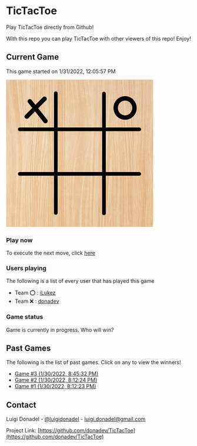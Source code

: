 # TicTacToe

Play TicTacToe directly from Github!

With this repo you can play TicTacToe with other viewers of this repo! Enjoy!

## Current Game

This game started on 1/31/2022, 12:05:57 PM

![alt text](https://github.com/donadev/TicTacToe/blob/main/games/current/cachebypass/1643657684916.png?raw=true)

### Play now
To execute the next move, click [here](https://github.com/donadev/TicTacToe/issues/new?title=x%20%24&body=%0A%23%23%23%20Instructions%0A%0APlease%20replace%20in%20the%20title%20the%20char%20%22%24%22%20with%20the%20index%20of%20your%20move%2C%20following%20the%20schema%3A%0A%0A%7C%20x%20%7C%202%20%7C%20o%20%20%7C%0A%7C%20%3A-%3A%20%7C%20%3A-%3A%20%7C%20%3A-%3A%20%7C%0A%7C%204%20%7C%205%20%7C%206%20%7C%0A%7C%207%20%7C%208%20%7C%209%20%7C%0A%0A%23%23%23%20Rules%0A-%20if%20you%20break%20the%20game%20rules%2C%20the%20move%20will%20not%20be%20applied.%0A-%20If%20the%20move%20is%20authorized%2C%20it%20will%20display%20with%20your%20name%20on%20the%20readme%20in%20approx%2020%20seconds.%0A)

### Users playing
The following is a list of every user that has played this game
- Team ⭕️ : [iLukez](https://github.com/iLukez)
- Team ❌ : [donadev](https://github.com/donadev)


### Game status
Game is currently in progress. Who will win?


## Past Games 
The following is the list of past games. Click on any to view the winners!

- [Game #3 (1/30/2022, 8:45:32 PM)](https://github.com/donadev/TicTacToe/blob/main/games/2022-01-30T20:45:32.796Z)
- [Game #2 (1/30/2022, 8:12:24 PM)](https://github.com/donadev/TicTacToe/blob/main/games/2022-01-30T20:12:24.204Z)
- [Game #1 (1/30/2022, 8:12:23 PM)](https://github.com/donadev/TicTacToe/blob/main/games/2022-01-30T20:12:23.525Z)


<!-- CONTACT -->
## Contact

Luigi Donadel - [@luigidonadel](https://twitter.com/luigidonadel) - luigi.donadel@gmail.com

Project Link: [https://github.com/donadev/TicTacToe](https://github.com/donadev/TicTacToe)

